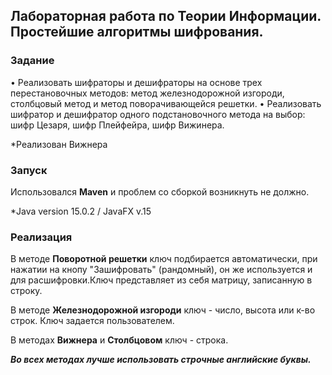 ## Лабораторная работа по Теории Информации. Простейшие алгоритмы шифрования.


### Задание 
• Реализовать шифраторы и дешифраторы на основе трех перестановочных методов: метод железнодорожной изгороди,
  столбцовый метод и метод поворачивающейся решетки.
• Реализовать шифратор и дешифратор одного подстановочного метода на выбор: шифр Цезаря, шифр Плейфейра, шифр Вижинера.

  *Реализован Вижнера

 ### Запуск 
   Использовался **Maven** и проблем со сборкой возникнуть не должно.
   
   *Java version 15.0.2 / JavaFX v.15

### Реализация 
   
  В методе **Поворотной решетки** ключ подбирается автоматически, при нажатии на кнопу "Зашифровать" (рандомный), он же используется и для расшифровки.Ключ представляет из себя матрицу, записанную в строку.
  
  В методе **Железнодорожной изгороди** ключ - число, высота или к-во строк. Ключ задается пользователем.

  В методах **Вижнера** и **Столбцовом** ключ - строка.
   
   ***Во всех методах лучше использовать строчные английские буквы.***
